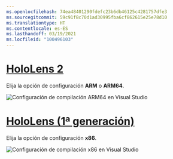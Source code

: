 ```yaml
---
ms.openlocfilehash: 74ea48401290fdefc23b6db46125c4281757dfe3
ms.sourcegitcommit: 59c91f8c70d1ad30995fba6cf862615e25e78d10
ms.translationtype: HT
ms.contentlocale: es-ES
ms.lasthandoff: 03/19/2021
ms.locfileid: "100496103"
---
```

# <a name="hololens-2"></a>[HoloLens 2](#tab/hl2)

Elija la opción de configuración **ARM** o **ARM64**.

![Configuración de compilación ARM64 en Visual Studio](../images/arm64setting.png)

# <a name="hololens-1st-gen"></a>[HoloLens (1ª generación)](#tab/hl)

Elija la opción de configuración **x86**.

![Configuración de compilación x86 en Visual Studio](../images/x86setting.png)